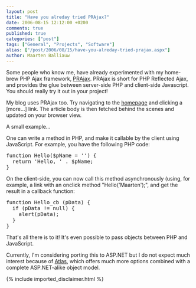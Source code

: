 ```yaml
---
layout: post
title: "Have you alreday tried PRAjax?"
date: 2006-08-15 12:12:00 +0200
comments: true
published: true
categories: ["post"]
tags: ["General", "Projects", "Software"]
alias: ["/post/2006/08/15/have-you-alreday-tried-prajax.aspx"]
author: Maarten Balliauw
---
```

<p>Some people who know me, have already experimented with my home-brew PHP Ajax framework, <a href="http://prajax.sf.net" mce_href="http://prajax.sf.net">PRAjax</a>. PRAjax is short for PHP Reflected Ajax, and provides the glue between server-side PHP and client-side Javascript. You should really try it out in your project! </p><p>My blog uses PRAjax too. Try navigating to the <a href="http://www.balliauw.be/maarten/index.php" mce_href="http://www.balliauw.be/maarten/index.php">homepage</a> and clicking a [more...] link. The article body is then fetched behind the scenes and updated on your browser view. </p><p>A small example... </p><p>One can write a method in PHP, and make it callable by the client using JavaScript. For example, you have the following PHP code: </p><pre>function Hello($pName = '') {<br>  return 'Hello, ' . $pName;<br>}</pre>
<p>On the client-side, you can now call this method asynchronously (using, for example, a link with an onclick method "Hello('Maarten');", and get the result in a callback function:</p><pre>function Hello_cb (pData) {<br>  if (pData != null) {<br>    alert(pData);<br>  }<br>}</pre>
<p>That's all there is to it! It's even possible to pass objects between PHP and JavaScript.
</p><p>Currently, I'm considering porting this to ASP.NET but I do not expect much interest because of <a href="http://atlas.asp.net" mce_href="http://atlas.asp.net">Atlas</a>, which offers much more options combined with a complete ASP.NET-alike object model.
</p>
{% include imported_disclaimer.html %}

